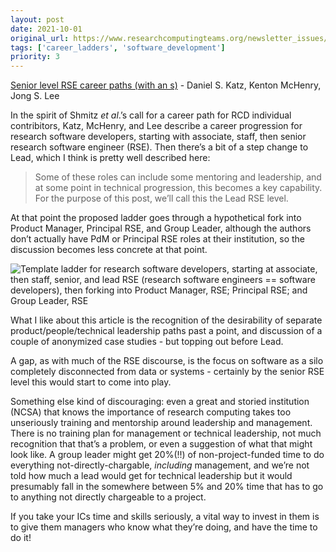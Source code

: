 ```yaml
---
layout: post
date: 2021-10-01
original_url: https://www.researchcomputingteams.org/newsletter_issues/0094
tags: ['career_ladders', 'software_development']
priority: 3
---
```


<!-- markdownlint-disable MD033 -->
<!-- markdownlint-disable MD041 -->
<!-- markdownlint-disable MD049 -->

[Senior level RSE career paths (with an s)](https://danielskatzblog.wordpress.com/2021/09/27/senior-rse-paths/) - Daniel S. Katz, Kenton McHenry, Jong S. Lee

In the spirit of Shmitz *et al*.’s call for a career path for RCD individual contribitors, Katz, McHenry, and Lee describe a career progression for research software developers, starting with associate, staff, then senior research software engineer (RSE).   Then there’s a bit of a step change to Lead, which I think is pretty well described here:

> Some of these roles can include some mentoring and leadership, and at some point in technical progression, this becomes a key capability. For the purpose of this post, we’ll call this the Lead RSE level.

At that point the proposed ladder goes through a hypothetical fork into Product Manager, Principal RSE, and Group Leader, although the authors don’t actually have PdM or Principal RSE roles at their institution, so the discussion becomes less concrete at that point.

![Template ladder for research software developers, starting at associate, then staff, senior, and lead RSE (research software engineers == software developers), then forking into Product Manager, RSE; Principal RSE; and Group Leader, RSE](https://lh3.googleusercontent.com/FTU_3xrKim59AFpTthYK0QGQZNs4FMd57dJ6ug9rFm0mDGJqqo53_KMkmm1S7YIn5D1x7_RExXyEaLlE57ZCSYl0jtr-ew5oxBCIkAq8hkdewH0g4utA10xrzY5F-d_oUUucuXXD=s0)

What I like about this article is the recognition of the desirability of separate product/people/technical leadership paths past a point, and discussion of a couple of anonymized case studies - but topping out before Lead.

A gap, as with much of the RSE discourse, is the focus on software as a silo completely disconnected from data or systems - certainly by the senior RSE level this would start to come into play.

Something else kind of discouraging: even a great and storied institution (NCSA) that knows the importance of research computing takes too unseriously training and mentorship around leadership and management.  There is no training plan for management or technical leadership, not much recognition that that’s a problem, or even a suggestion of what that might look like. A group leader might get 20%(!!) of non-project-funded time to do everything not-directly-chargable, *including* management, and we’re not told how much a lead would get for technical leadership but it would presumably fall in the somewhere between 5% and 20% time that has to go to anything not directly chargeable to a project.

If you take your ICs time and skills seriously, a vital way to invest in them is to give them managers who know what they’re doing, and have the time to do it!

